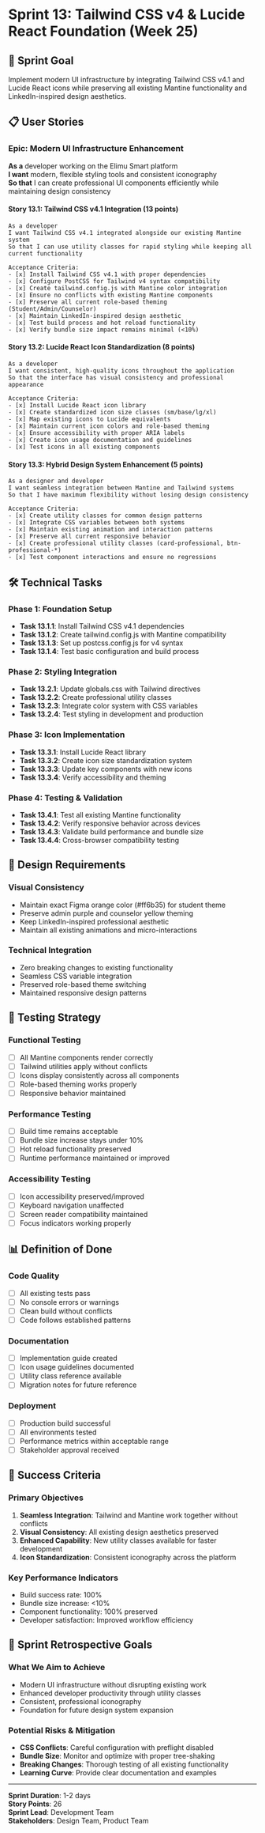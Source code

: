 # Sprint 13: Tailwind CSS v4 & Lucide React Foundation (Week 25)

## 🎯 Sprint Goal
Implement modern UI infrastructure by integrating Tailwind CSS v4.1 and Lucide React icons while preserving all existing Mantine functionality and LinkedIn-inspired design aesthetics.

## 📋 User Stories

### Epic: Modern UI Infrastructure Enhancement
**As a** developer working on the Elimu Smart platform  
**I want** modern, flexible styling tools and consistent iconography  
**So that** I can create professional UI components efficiently while maintaining design consistency

#### Story 13.1: Tailwind CSS v4.1 Integration (13 points)
```
As a developer
I want Tailwind CSS v4.1 integrated alongside our existing Mantine system
So that I can use utility classes for rapid styling while keeping all current functionality

Acceptance Criteria:
- [x] Install Tailwind CSS v4.1 with proper dependencies
- [x] Configure PostCSS for Tailwind v4 syntax compatibility
- [x] Create tailwind.config.js with Mantine color integration
- [x] Ensure no conflicts with existing Mantine components
- [x] Preserve all current role-based theming (Student/Admin/Counselor)
- [x] Maintain LinkedIn-inspired design aesthetic
- [x] Test build process and hot reload functionality
- [x] Verify bundle size impact remains minimal (<10%)
```

#### Story 13.2: Lucide React Icon Standardization (8 points)
```
As a developer
I want consistent, high-quality icons throughout the application
So that the interface has visual consistency and professional appearance

Acceptance Criteria:
- [x] Install Lucide React icon library
- [x] Create standardized icon size classes (sm/base/lg/xl)
- [x] Map existing icons to Lucide equivalents
- [x] Maintain current icon colors and role-based theming
- [x] Ensure accessibility with proper ARIA labels
- [x] Create icon usage documentation and guidelines
- [x] Test icons in all existing components
```

#### Story 13.3: Hybrid Design System Enhancement (5 points)
```
As a designer and developer
I want seamless integration between Mantine and Tailwind systems
So that I have maximum flexibility without losing design consistency

Acceptance Criteria:
- [x] Create utility classes for common design patterns
- [x] Integrate CSS variables between both systems
- [x] Maintain existing animation and interaction patterns
- [x] Preserve all current responsive behavior
- [x] Create professional utility classes (card-professional, btn-professional-*)
- [x] Test component interactions and ensure no regressions
```

## 🛠️ Technical Tasks

### Phase 1: Foundation Setup
- **Task 13.1.1**: Install Tailwind CSS v4.1 dependencies
- **Task 13.1.2**: Create tailwind.config.js with Mantine compatibility
- **Task 13.1.3**: Set up postcss.config.js for v4 syntax
- **Task 13.1.4**: Test basic configuration and build process

### Phase 2: Styling Integration
- **Task 13.2.1**: Update globals.css with Tailwind directives
- **Task 13.2.2**: Create professional utility classes
- **Task 13.2.3**: Integrate color system with CSS variables
- **Task 13.2.4**: Test styling in development and production

### Phase 3: Icon Implementation
- **Task 13.3.1**: Install Lucide React library
- **Task 13.3.2**: Create icon size standardization system
- **Task 13.3.3**: Update key components with new icons
- **Task 13.3.4**: Verify accessibility and theming

### Phase 4: Testing & Validation
- **Task 13.4.1**: Test all existing Mantine functionality
- **Task 13.4.2**: Verify responsive behavior across devices
- **Task 13.4.3**: Validate build performance and bundle size
- **Task 13.4.4**: Cross-browser compatibility testing

## 🎨 Design Requirements

### Visual Consistency
- Maintain exact Figma orange color (#ff6b35) for student theme
- Preserve admin purple and counselor yellow theming
- Keep LinkedIn-inspired professional aesthetic
- Maintain all existing animations and micro-interactions

### Technical Integration
- Zero breaking changes to existing functionality
- Seamless CSS variable integration
- Preserved role-based theme switching
- Maintained responsive design patterns

## 🧪 Testing Strategy

### Functional Testing
- [ ] All Mantine components render correctly
- [ ] Tailwind utilities apply without conflicts
- [ ] Icons display consistently across all components
- [ ] Role-based theming works properly
- [ ] Responsive behavior maintained

### Performance Testing
- [ ] Build time remains acceptable
- [ ] Bundle size increase stays under 10%
- [ ] Hot reload functionality preserved
- [ ] Runtime performance maintained or improved

### Accessibility Testing
- [ ] Icon accessibility preserved/improved
- [ ] Keyboard navigation unaffected
- [ ] Screen reader compatibility maintained
- [ ] Focus indicators working properly

## 📊 Definition of Done

### Code Quality
- [ ] All existing tests pass
- [ ] No console errors or warnings
- [ ] Clean build without conflicts
- [ ] Code follows established patterns

### Documentation
- [ ] Implementation guide created
- [ ] Icon usage guidelines documented
- [ ] Utility class reference available
- [ ] Migration notes for future reference

### Deployment
- [ ] Production build successful
- [ ] All environments tested
- [ ] Performance metrics within acceptable range
- [ ] Stakeholder approval received

## 🎯 Success Criteria

### Primary Objectives
1. **Seamless Integration**: Tailwind and Mantine work together without conflicts
2. **Visual Consistency**: All existing design aesthetics preserved
3. **Enhanced Capability**: New utility classes available for faster development
4. **Icon Standardization**: Consistent iconography across the platform

### Key Performance Indicators
- Build success rate: 100%
- Bundle size increase: <10%
- Component functionality: 100% preserved
- Developer satisfaction: Improved workflow efficiency

## 🔄 Sprint Retrospective Goals

### What We Aim to Achieve
- Modern UI infrastructure without disrupting existing work
- Enhanced developer productivity through utility classes
- Consistent, professional iconography
- Foundation for future design system expansion

### Potential Risks & Mitigation
- **CSS Conflicts**: Careful configuration with preflight disabled
- **Bundle Size**: Monitor and optimize with proper tree-shaking
- **Breaking Changes**: Thorough testing of all existing functionality
- **Learning Curve**: Provide clear documentation and examples

---

**Sprint Duration**: 1-2 days  
**Story Points**: 26  
**Sprint Lead**: Development Team  
**Stakeholders**: Design Team, Product Team